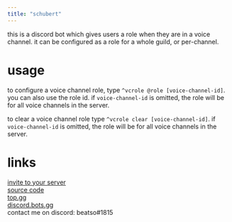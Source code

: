 ```yaml
---
title: "schubert"
---
```


this is a discord bot which gives users a role when they are in a voice channel. it can be configured as a role for a whole guild, or per-channel.


# usage

to configure a voice channel role, type `^vcrole @role [voice-channel-id]`. you can also use the role id. if `voice-channel-id` is omitted, the role will be for all voice channels in the server.

to clear a voice channel role type `^vcrole clear [voice-channel-id]`. if `voice-channel-id` is omitted, the role will be for all voice channels in the server.


# links


[invite to your server](https://discord.com/oauth2/authorize?client_id=777514345461448714&scope=bot&permissions=268504064)  
[source code](https://github.com/Beatso/Schubert)  
[top.gg](https://top.gg/bot/777514345461448714)  
[discord.bots.gg](https://discord.bots.gg/bots/777514345461448714)  
contact me on discord: beatso#1815  
